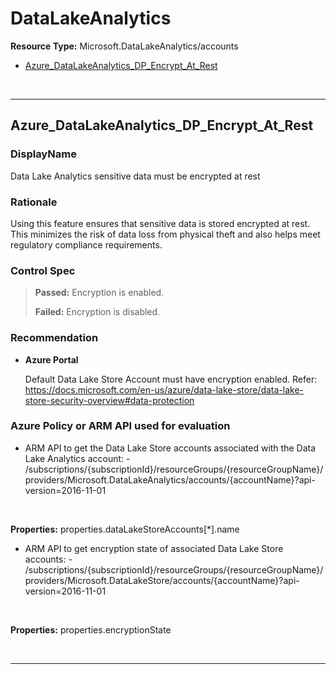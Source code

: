 # DataLakeAnalytics

**Resource Type:** Microsoft.DataLakeAnalytics/accounts 

<!-- TOC -->

- [Azure_DataLakeAnalytics_DP_Encrypt_At_Rest](#azure_datalakeanalytics_dp_encrypt_at_rest)

<!-- /TOC -->
<br/>

___ 

## Azure_DataLakeAnalytics_DP_Encrypt_At_Rest 

### DisplayName 
Data Lake Analytics sensitive data must be encrypted at rest 

### Rationale 
Using this feature ensures that sensitive data is stored encrypted at rest. This minimizes the risk of data loss from physical theft and also helps meet regulatory compliance requirements. 

### Control Spec 

> **Passed:** 
> Encryption is enabled.
> 
> **Failed:** 
> Encryption is disabled.
> 
### Recommendation 

- **Azure Portal** 

	 Default Data Lake Store Account must have encryption enabled. Refer: https://docs.microsoft.com/en-us/azure/data-lake-store/data-lake-store-security-overview#data-protection 

<!---- **PowerShell** 

	 ```powershell 
	 $variable = 'apple' 
	 ```  

- **Enforcement Policy** 

	 [![Link to Azure Policy](https://raw.githubusercontent.com/MSFT-Chirag/AzTS-docs/main/Assets/View_Definition.jpg)](https://portal.azure.com/#blade/Microsoft_Azure_Policy/CreatePolicyDefinitionBlade/uri/<policy-raw-link>) 

	 [![Link to Azure Policy](https://raw.githubusercontent.com/MSFT-Chirag/AzTS-docs/main/Assets/Deploy_To_Azure.jpg)](https://portal.azure.com/#blade/Microsoft_Azure_Policy/CreatePolicyDefinitionBlade/uri/<policy-raw-link>) --->

### Azure Policy or ARM API used for evaluation 

- ARM API to get the Data Lake Store accounts associated with the Data Lake Analytics account: - 
/subscriptions/{subscriptionId}/resourceGroups/{resourceGroupName}/providers/Microsoft.DataLakeAnalytics/accounts/{accountName}?api-version=2016-11-01 
<br />
 
**Properties:** properties.dataLakeStoreAccounts[*].name
 <br />

- ARM API to get encryption state of associated Data Lake Store accounts: - 
/subscriptions/{subscriptionId}/resourceGroups/{resourceGroupName}/providers/Microsoft.DataLakeStore/accounts/{accountName}?api-version=2016-11-01 
<br />
 
**Properties:** properties.encryptionState
 <br />

<br />

___ 

